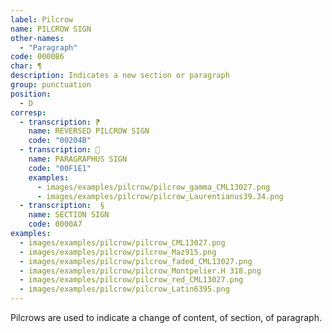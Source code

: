 ```yaml
---
label: Pilcrow
name: PILCROW SIGN
other-names:
  - "Paragraph"
code: 0000B6
char: ¶
description: Indicates a new section or paragraph
group: punctuation
position: 
  - D
corresp:
  - transcription: ⁋
    name: REVERSED PILCROW SIGN
    code: "00204B"
  - transcription: 
    name: PARAGRAPHUS SIGN
    code: "00F1E1"
    examples:
      - images/examples/pilcrow/pilcrow_gamma_CML13027.png
      - images/examples/pilcrow/pilcrow_Laurentianus39.34.png
  - transcription:  §
    name: SECTION SIGN
    code: 0000A7
examples:
  - images/examples/pilcrow/pilcrow_CML13027.png
  - images/examples/pilcrow/pilcrow_Maz915.png
  - images/examples/pilcrow/pilcrow_faded_CML13027.png
  - images/examples/pilcrow/pilcrow_Montpelier.H 318.png
  - images/examples/pilcrow/pilcrow_red_CML13027.png
  - images/examples/pilcrow/pilcrow_Latin6395.png
---
```


Pilcrows are used to indicate a change of content, of section, of paragraph.